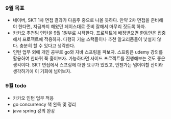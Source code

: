 ### 9월 목표
- 네이버, SKT 1차 면접 결과가 다음주 중으로 나올 듯하다. 만약 2차 면접을 준비해야 한다면, 지금까지 해왔던 페이스대로 준비 잘해서 마무리 짓도록 하자.
- 카카오 추천팀 인턴을 9월 1일부로 시작한다. 프로젝트에 배정받으면 한동안은 집중해서 프로젝트에 적응하자. 다행히 기술 스택들이나 추천 알고리즘들이 낯설지 않다. 충분히 할 수 있다고 생각한다.
- 인턴 업무 외에 개인 공부로 go와 자바 스프링을 파보자. 스프링은 udemy 강의를 활용하여 한바퀴 쭉 훑어보자. 가능하다면 사이드 프로젝트를 진행해보는 것도 좋은 생각이다. SKT 면접에서 스프링에 대한 요구가 있었고, 언젠가는 넘어야할 산이라 생각하기에 이 기회에 넘어보자.

### 9월 todo
- 카카오 인턴 업무 적응
- go concurrency 책 완독 및 정리
- java spring 강의 완강
